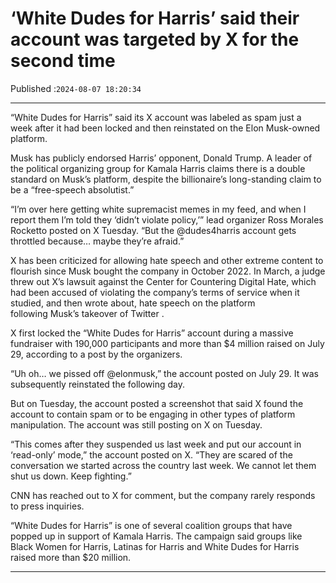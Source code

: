 # ‘White Dudes for Harris’ said their account was targeted by X for the second time

Published :`2024-08-07 18:20:34`

---

“White Dudes for Harris” said its X account was labeled as spam just a week after it had been locked and then reinstated on the Elon Musk-owned platform.

Musk has publicly endorsed Harris’ opponent, Donald Trump. A leader of the political organizing group for Kamala Harris claims there is a double standard on Musk’s platform, despite the billionaire’s long-standing claim to be a “free-speech absolutist.”

“I’m over here getting white supremacist memes in my feed, and when I report them I’m told they ‘didn’t violate policy,’” lead organizer Ross Morales Rocketto posted on X Tuesday. “But the @dudes4harris account gets throttled because… maybe they’re afraid.”

X has been criticized for allowing hate speech and other extreme content to flourish since Musk bought the company in October 2022. In March, a judge threw out X’s lawsuit against the Center for Countering Digital Hate, which had been accused of violating the company’s terms of service when it studied, and then wrote about, hate speech on the platform following Musk’s takeover of Twitter .

X first locked the “White Dudes for Harris” account during a massive fundraiser with 190,000 participants and more than $4 million raised on July 29, according to a post by the organizers.

“Uh oh… we pissed off @elonmusk,” the account posted on July 29. It was subsequently reinstated the following day.

But on Tuesday, the account posted a screenshot that said X found the account to contain spam or to be engaging in other types of platform manipulation. The account was still posting on X on Tuesday.

“This comes after they suspended us last week and put our account in ‘read-only’ mode,” the account posted on X. “They are scared of the conversation we started across the country last week. We cannot let them shut us down. Keep fighting.”

CNN has reached out to X for comment, but the company rarely responds to press inquiries.

“White Dudes for Harris” is one of several coalition groups that have popped up in support of Kamala Harris. The campaign said groups like Black Women for Harris, Latinas for Harris and White Dudes for Harris raised more than $20 million.

---

